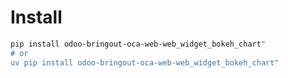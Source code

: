 # Install

```bash
pip install odoo-bringout-oca-web-web_widget_bokeh_chart"
# or
uv pip install odoo-bringout-oca-web-web_widget_bokeh_chart"
```
